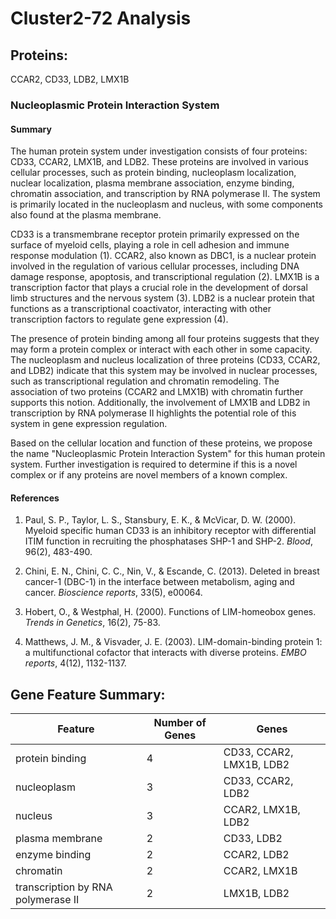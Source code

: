 # Cluster2-72 Analysis

## Proteins: 

CCAR2, CD33, LDB2, LMX1B

### Nucleoplasmic Protein Interaction System

#### Summary

The human protein system under investigation consists of four proteins: CD33, CCAR2, LMX1B, and LDB2. These proteins are involved in various cellular processes, such as protein binding, nucleoplasm localization, nuclear localization, plasma membrane association, enzyme binding, chromatin association, and transcription by RNA polymerase II. The system is primarily located in the nucleoplasm and nucleus, with some components also found at the plasma membrane.

CD33 is a transmembrane receptor protein primarily expressed on the surface of myeloid cells, playing a role in cell adhesion and immune response modulation (1). CCAR2, also known as DBC1, is a nuclear protein involved in the regulation of various cellular processes, including DNA damage response, apoptosis, and transcriptional regulation (2). LMX1B is a transcription factor that plays a crucial role in the development of dorsal limb structures and the nervous system (3). LDB2 is a nuclear protein that functions as a transcriptional coactivator, interacting with other transcription factors to regulate gene expression (4).

The presence of protein binding among all four proteins suggests that they may form a protein complex or interact with each other in some capacity. The nucleoplasm and nucleus localization of three proteins (CD33, CCAR2, and LDB2) indicate that this system may be involved in nuclear processes, such as transcriptional regulation and chromatin remodeling. The association of two proteins (CCAR2 and LMX1B) with chromatin further supports this notion. Additionally, the involvement of LMX1B and LDB2 in transcription by RNA polymerase II highlights the potential role of this system in gene expression regulation.

Based on the cellular location and function of these proteins, we propose the name "Nucleoplasmic Protein Interaction System" for this human protein system. Further investigation is required to determine if this is a novel complex or if any proteins are novel members of a known complex.

#### References

1. Paul, S. P., Taylor, L. S., Stansbury, E. K., & McVicar, D. W. (2000). Myeloid specific human CD33 is an inhibitory receptor with differential ITIM function in recruiting the phosphatases SHP-1 and SHP-2. *Blood*, 96(2), 483-490.

2. Chini, E. N., Chini, C. C., Nin, V., & Escande, C. (2013). Deleted in breast cancer-1 (DBC-1) in the interface between metabolism, aging and cancer. *Bioscience reports*, 33(5), e00064.

3. Hobert, O., & Westphal, H. (2000). Functions of LIM-homeobox genes. *Trends in Genetics*, 16(2), 75-83.

4. Matthews, J. M., & Visvader, J. E. (2003). LIM-domain-binding protein 1: a multifunctional cofactor that interacts with diverse proteins. *EMBO reports*, 4(12), 1132-1137.

## Gene Feature Summary: 

| Feature | Number of Genes | Genes |
| --- | --- | --- |
| protein binding | 4 | CD33, CCAR2, LMX1B, LDB2 |
| nucleoplasm | 3 | CD33, CCAR2, LDB2 |
| nucleus | 3 | CCAR2, LMX1B, LDB2 |
| plasma membrane | 2 | CD33, LDB2 |
| enzyme binding | 2 | CCAR2, LDB2 |
| chromatin | 2 | CCAR2, LMX1B |
|  transcription by RNA polymerase II | 2 | LMX1B, LDB2 |

